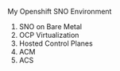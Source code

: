 My Openshift SNO Environment

1. SNO on Bare Metal
2. OCP Virtualization
3. Hosted Control Planes
4. ACM
5. ACS